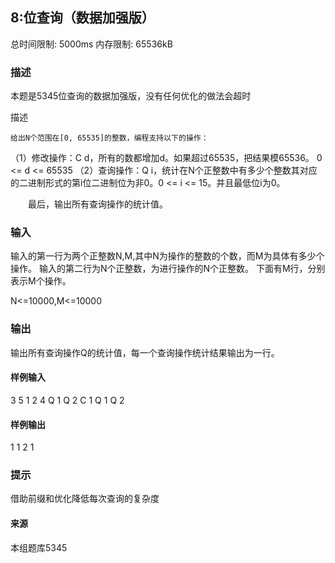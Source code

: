 ## 8:位查询（数据加强版）

总时间限制: 5000ms 内存限制: 65536kB

### 描述

本题是5345位查询的数据加强版，没有任何优化的做法会超时

描述

    给出N个范围在[0, 65535]的整数，编程支持以下的操作：


（1）修改操作：C d，所有的数都增加d。如果超过65535，把结果模65536。 0 <= d <= 65535
（2）查询操作：Q i，统计在N个正整数中有多少个整数其对应的二进制形式的第i位二进制位为非0。0 <= i <= 15。并且最低位i为0。


　　最后，输出所有查询操作的统计值。

### 输入

输入的第一行为两个正整数N,M,其中N为操作的整数的个数，而M为具体有多少个操作。
输入的第二行为N个正整数，为进行操作的N个正整数。
下面有M行，分别表示M个操作。

N<=10000,M<=10000

### 输出

输出所有查询操作Q的统计值，每一个查询操作统计结果输出为一行。

#### 样例输入

3 5
1 2 4
Q 1
Q 2
C 1
Q 1
Q 2

#### 样例输出

1
1
2
1

### 提示

借助前缀和优化降低每次查询的复杂度

#### 来源

本组题库5345